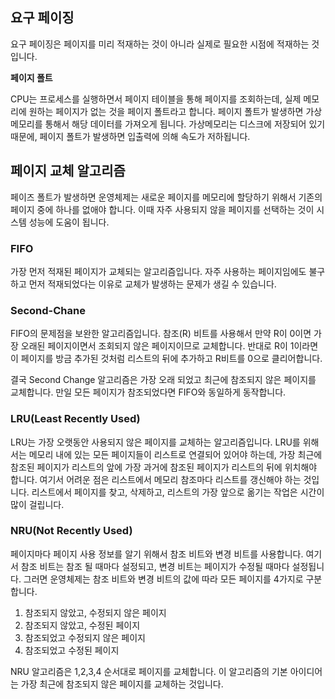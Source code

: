 ## 요구 페이징

요구 페이징은 페이지를 미리 적재하는 것이 아니라 실제로 필요한 시점에 적재하는 것입니다.

**페이지 폴트**

CPU는 프로세스를 실행하면서 페이지 테이블을 통해 페이지를 조회하는데, 실제 메모리에 원하는 페이지가 없는 것을 페이지 폴트라고 합니다. 페이지 폴트가 발생하면 가상메모리를 통해서 해당 데이터를 가져오게 됩니다. 가상메모리는 디스크에 저장되어 있기 때문에, 페이지 폴트가 발생하면 입출력에 의해 속도가 저하됩니다.

## 페이지 교체 알고리즘

페이즈 폴트가 발생하면 운영체제는 새로운 페이지를 메모리에 할당하기 위해서 기존의 페이지 중에 하나를 없애야 합니다. 이때 자주 사용되지 않을 페이지를 선택하는 것이 시스템 성능에 도움이 됩니다.

### FIFO

가장 먼저 적재된 페이지가 교체되는 알고리즘입니다. 자주 사용하는 페이지임에도 불구하고 먼저 적재되었다는 이유로 교체가 발생하는 문제가 생길 수 있습니다.

### Second-Chane

FIFO의 문제점을 보완한 알고리즘입니다. 참조(R) 비트를 사용해서 만약 R이 0이면 가장 오래된 페이지이면서 조회되지 않은 페이지이므로 교체합니다. 반대로 R이 1이라면 이 페이지를 방금 추가된 것처럼 리스트의 뒤에 추가하고 R비트를 0으로 클리어합니다.

결국 Second Change 알고리즘은 가장 오래 되었고 최근에 참조되지 않은 페이지를 교체합니다. 만일 모든 페이지가 참조되었다면 FIFO와 동일하게 동작합니다.

### LRU(Least Recently Used)

LRU는 가장 오랫동안 사용되지 않은 페이지를 교체하는 알고리즘입니다. LRU를 위해서는 메모리 내에 있는 모든 페이지들이 리스트로 연결되어 있어야 하는데, 가장 최근에 참조된 페이지가 리스트의 앞에 가장 과거에 참조된 페이지가 리스트의 뒤에 위치해야 합니다. 여기서 어려운 점은 리스트에서 메모리 참조마다 리스트를 갱신해야 하는 것입니다. 리스트에서 페이지를 찾고, 삭제하고, 리스트의 가장 앞으로 옮기는 작업은 시간이 많이 걸립니다.

### NRU(Not Recently Used)

페이지마다 페이지 사용 정보를 알기 위해서 참조 비트와 변경 비트를 사용합니다. 여기서 참조 비트는 참조 될 때마다 설정되고, 변경 비트는 페이지가 수정될 때마다 설정됩니다. 그러면 운영체제는 참조 비트와 변경 비트의 값에 따라 모든 페이지를 4가지로 구분합니다.

1. 참조되지 않았고, 수정되지 않은 페이지
2. 참조되지 않았고, 수정된 페이지
3. 참조되었고 수정되지 않은 페이지
4. 참조되었고 수정된 페이지

NRU 알고리즘은 1,2,3,4 순서대로 페이지를 교체합니다. 이 알고리즘의 기본 아이디어는 가장 최근에 참조되지 않은 페이지를 교체하는 것입니다.
